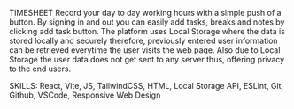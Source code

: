 TIMESHEET
Record your day to day working hours with a simple push of a button. By signing in and out you can easily add tasks,
breaks and notes by clicking add task button. The platform uses Local Storage where the data is stored locally and securely therefore, previously entered user information can be retrieved everytime the user visits the web page. Also due to Local Storage the user data does not get sent to any server thus, offering privacy to the end users.

SKILLS: React, Vite, JS, TailwindCSS, HTML, Local Storage API, ESLint, Git, Github, VSCode, Responsive Web Design